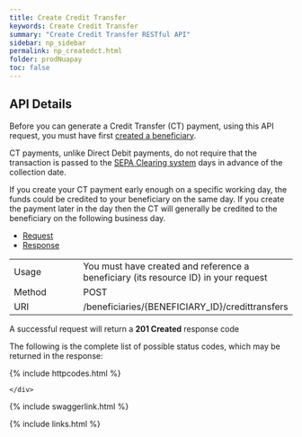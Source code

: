 ```yaml
---
title: Create Credit Transfer
keywords: Create Credit Transfer
summary: "Create Credit Transfer RESTful API"
sidebar: np_sidebar
permalink: np_createdct.html
folder: prodNuapay
toc: false
---
```


## API Details

Before you can generate a Credit Transfer (CT) payment, using this API request, you must have first <a href = "np_createbeneficiary.html">created a beneficiary</a>.

CT payments, unlike Direct Debit payments, do not require that the transaction is passed to the <a href="#" data-toggle="tooltip" data-original-title="{{site.data.glossary.clearing}}">SEPA Clearing system</a> days in advance of the collection date.

If you create your CT payment early enough on a specific working day, the funds could be credited to your beneficiary on the same day. If you create the payment later in the day then the CT will generally be credited to the beneficiary on the following business day.



<ul id="profileTabs" class="nav nav-tabs">
    <li class="active"><a href="#profile" data-toggle="tab">Request</a></li>
    <li><a href="#about" data-toggle="tab">Response</a></li>
   
</ul>
  <div class="tab-content">
<div role="tabpanel" class="tab-pane active" id="profile">


  <table>
<colgroup>
<col width="30%" />
<col width="90%" />
</colgroup>

<tbody>
<tr>
<td markdown="span">Usage</td>
<td markdown="span">You must have created and reference a beneficiary (its resource ID) in your request</td>
</tr>
<tr>
<td markdown="span">Method</td>
<td markdown="span"><span class="label label-info">POST </span>
</td>
</tr>
<tr>
<td markdown="span">URI</td>
<td markdown="span">/beneficiaries/{BENEFICIARY_ID}/credittransfers
</td>
</tr>
</tbody>
</table>



</div>

<div role="tabpanel" class="tab-pane" id="about">
<p>A successful request will return a <b>201 Created</b> response code</p>
<p>The following is the complete list of possible status codes, which may be returned in the response:</p>
    {% include httpcodes.html %}
    
 
    </div>


</div>

{% include swaggerlink.html %}

{% include links.html %}
